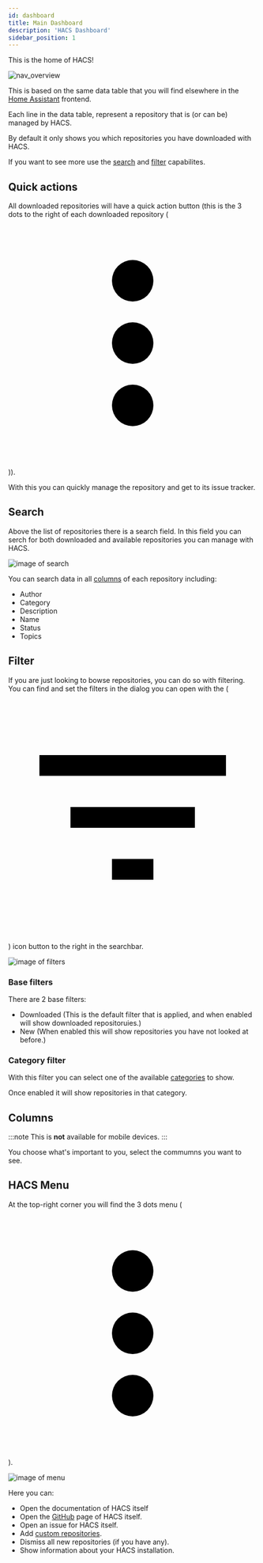 ```yaml
---
id: dashboard
title: Main Dashboard
description: 'HACS Dashboard'
sidebar_position: 1
---
```


This is the home of HACS!

![nav_overview](/img/panel/entry.png)

This is based on the same data table that you will find elsewhere in the [Home Assistant](https://www.home-assistant.io) frontend.

Each line in the data table, represent a repository that is (or can be) managed by HACS.

By default it only shows you which repositories you have downloaded with HACS.

If you want to see more use the [search](#search) and [filter](#filter) capabilites.

## Quick actions

All downloaded repositories will have a quick action button (this is the 3 dots to the right of each downloaded repository (<svg className="inline" xmlns="http://www.w3.org/2000/svg" viewBox="0 0 24 24"><path d="M12,16A2,2 0 0,1 14,18A2,2 0 0,1 12,20A2,2 0 0,1 10,18A2,2 0 0,1 12,16M12,10A2,2 0 0,1 14,12A2,2 0 0,1 12,14A2,2 0 0,1 10,12A2,2 0 0,1 12,10M12,4A2,2 0 0,1 14,6A2,2 0 0,1 12,8A2,2 0 0,1 10,6A2,2 0 0,1 12,4Z" /></svg>)).

With this you can quickly manage the repository and get to its issue tracker.

## Search

Above the list of repositories there is a search field.
In this field you can serch for both downloaded and available repositories you can manage with HACS.

![image of search](/img/panel/search.png)

You can search data in all [columns](#columns) of each repository including:

- Author
- Category
- Description
- Name
- Status
- Topics

## Filter

If you are just looking to bowse repositories, you can do so with filtering.
You can find and set the filters in the dialog you can open with the (<svg className="inline" xmlns="http://www.w3.org/2000/svg" viewBox="0 0 24 24"><path d="M6,13H18V11H6M3,6V8H21V6M10,18H14V16H10V18Z" /></svg>) icon button to the right in the searchbar.

![image of filters](/img/dialog/manage_overview_table.png)

### Base filters

There are 2 base filters:

- Downloaded (This is the default filter that is applied, and when enabled will show downloaded repositoruies.)
- New (When enabled this will show repositories you have not looked at before.)

### Category filter

With this filter you can select one of the available [categories](/docs/categories) to show.

Once enabled it will show repositories in that category.

## Columns

:::note
This is **not** available for mobile devices.
:::

You choose what's important to you, select the commumns you want to see.

## HACS Menu

At the top-right corner you will find the 3 dots menu (<svg className="inline" xmlns="http://www.w3.org/2000/svg" viewBox="0 0 24 24"><path d="M12,16A2,2 0 0,1 14,18A2,2 0 0,1 12,20A2,2 0 0,1 10,18A2,2 0 0,1 12,16M12,10A2,2 0 0,1 14,12A2,2 0 0,1 12,14A2,2 0 0,1 10,12A2,2 0 0,1 12,10M12,4A2,2 0 0,1 14,6A2,2 0 0,1 12,8A2,2 0 0,1 10,6A2,2 0 0,1 12,4Z" /></svg>).

![image of menu](/img/panel/menu.png)

Here you can:

- Open the documentation of HACS itself
- Open the [GitHub](https://github.com) page of HACS itself.
- Open an issue for HACS itself.
- Add [custom repositories](/docs/faq/custom_repositories).
- Dismiss all new repositories (if you have any).
- Show information about your HACS installation.

